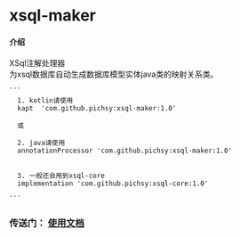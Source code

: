 # xsql-maker

#### 介绍
XSql注解处理器<br>
为xsql数据库自动生成数据库模型实体java类的映射关系类。

    ```
      1. kotlin请使用
      kapt  'com.github.pichsy:xsql-maker:1.0'
      
      或
      
      2. java请使用
      annotationProcessor 'com.github.pichsy:xsql-maker:1.0'
     
        
      3. 一般还会用到xsql-core
      implementation 'com.github.pichsy:xsql-core:1.0'
     
    ```
    
### 传送门： [使用文档](https://github.com/pichsy/xsql-core)
